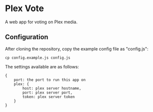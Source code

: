 # Plex Vote
A web app for voting on Plex media.

## Configuration
After cloning the repository, copy the example config file as "config.js":

`cp config.example.js config.js`

The settings available are as follows:

```
{
    port: the port to run this app on
    plex: {
        host: plex server hostname,
        port: plex server port,
        token: plex server token
    }
}
```
